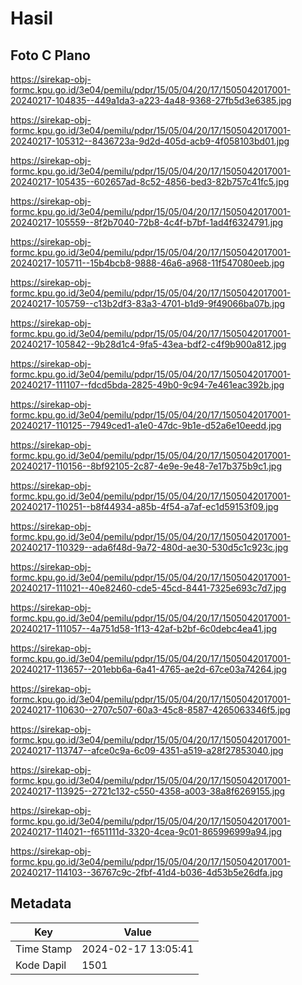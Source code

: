 # Hasil

## Foto C Plano

https://sirekap-obj-formc.kpu.go.id/3e04/pemilu/pdpr/15/05/04/20/17/1505042017001-20240217-104835--449a1da3-a223-4a48-9368-27fb5d3e6385.jpg

https://sirekap-obj-formc.kpu.go.id/3e04/pemilu/pdpr/15/05/04/20/17/1505042017001-20240217-105312--8436723a-9d2d-405d-acb9-4f058103bd01.jpg

https://sirekap-obj-formc.kpu.go.id/3e04/pemilu/pdpr/15/05/04/20/17/1505042017001-20240217-105435--602657ad-8c52-4856-bed3-82b757c41fc5.jpg

https://sirekap-obj-formc.kpu.go.id/3e04/pemilu/pdpr/15/05/04/20/17/1505042017001-20240217-105559--8f2b7040-72b8-4c4f-b7bf-1ad4f6324791.jpg

https://sirekap-obj-formc.kpu.go.id/3e04/pemilu/pdpr/15/05/04/20/17/1505042017001-20240217-105711--15b4bcb8-9888-46a6-a968-11f547080eeb.jpg

https://sirekap-obj-formc.kpu.go.id/3e04/pemilu/pdpr/15/05/04/20/17/1505042017001-20240217-105759--c13b2df3-83a3-4701-b1d9-9f49066ba07b.jpg

https://sirekap-obj-formc.kpu.go.id/3e04/pemilu/pdpr/15/05/04/20/17/1505042017001-20240217-105842--9b28d1c4-9fa5-43ea-bdf2-c4f9b900a812.jpg

https://sirekap-obj-formc.kpu.go.id/3e04/pemilu/pdpr/15/05/04/20/17/1505042017001-20240217-111107--fdcd5bda-2825-49b0-9c94-7e461eac392b.jpg

https://sirekap-obj-formc.kpu.go.id/3e04/pemilu/pdpr/15/05/04/20/17/1505042017001-20240217-110125--7949ced1-a1e0-47dc-9b1e-d52a6e10eedd.jpg

https://sirekap-obj-formc.kpu.go.id/3e04/pemilu/pdpr/15/05/04/20/17/1505042017001-20240217-110156--8bf92105-2c87-4e9e-9e48-7e17b375b9c1.jpg

https://sirekap-obj-formc.kpu.go.id/3e04/pemilu/pdpr/15/05/04/20/17/1505042017001-20240217-110251--b8f44934-a85b-4f54-a7af-ec1d59153f09.jpg

https://sirekap-obj-formc.kpu.go.id/3e04/pemilu/pdpr/15/05/04/20/17/1505042017001-20240217-110329--ada6f48d-9a72-480d-ae30-530d5c1c923c.jpg

https://sirekap-obj-formc.kpu.go.id/3e04/pemilu/pdpr/15/05/04/20/17/1505042017001-20240217-111021--40e82460-cde5-45cd-8441-7325e693c7d7.jpg

https://sirekap-obj-formc.kpu.go.id/3e04/pemilu/pdpr/15/05/04/20/17/1505042017001-20240217-111057--4a751d58-1f13-42af-b2bf-6c0debc4ea41.jpg

https://sirekap-obj-formc.kpu.go.id/3e04/pemilu/pdpr/15/05/04/20/17/1505042017001-20240217-113657--201ebb6a-6a41-4765-ae2d-67ce03a74264.jpg

https://sirekap-obj-formc.kpu.go.id/3e04/pemilu/pdpr/15/05/04/20/17/1505042017001-20240217-110630--2707c507-60a3-45c8-8587-4265063346f5.jpg

https://sirekap-obj-formc.kpu.go.id/3e04/pemilu/pdpr/15/05/04/20/17/1505042017001-20240217-113747--afce0c9a-6c09-4351-a519-a28f27853040.jpg

https://sirekap-obj-formc.kpu.go.id/3e04/pemilu/pdpr/15/05/04/20/17/1505042017001-20240217-113925--2721c132-c550-4358-a003-38a8f6269155.jpg

https://sirekap-obj-formc.kpu.go.id/3e04/pemilu/pdpr/15/05/04/20/17/1505042017001-20240217-114021--f651111d-3320-4cea-9c01-865996999a94.jpg

https://sirekap-obj-formc.kpu.go.id/3e04/pemilu/pdpr/15/05/04/20/17/1505042017001-20240217-114103--36767c9c-2fbf-41d4-b036-4d53b5e26dfa.jpg


## Metadata

| Key        | Value               |
| ---------- | ------------------- |
| Time Stamp | 2024-02-17 13:05:41 |
| Kode Dapil | 1501                |



